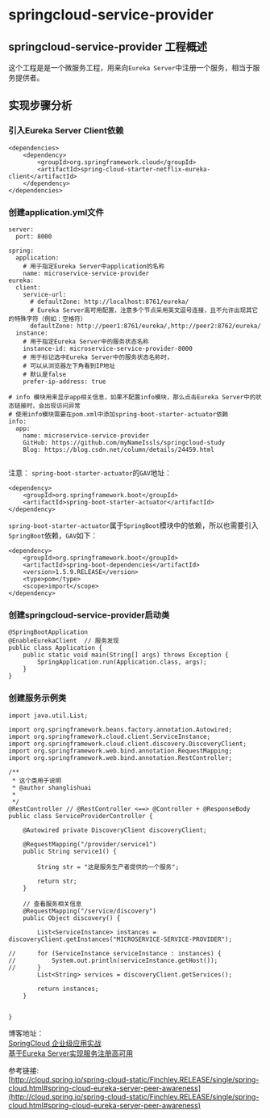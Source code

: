 # springcloud-service-provider

## springcloud-service-provider 工程概述
这个工程是是一个微服务工程，用来向`Eureka Server`中注册一个服务，相当于服务提供者。

## 实现步骤分析
### 引入Eureka Server Client依赖

```
<dependencies>
	<dependency>
		<groupId>org.springframework.cloud</groupId>
		<artifactId>spring-cloud-starter-netflix-eureka-client</artifactId>
	</dependency>
</dependencies>
```
### 创建application.yml文件
```
server:
  port: 8000
  
spring:
  application:
    # 用于指定Eureka Server中application的名称
    name: microservice-service-provider
eureka:
  client:
    service-url:
      # defaultZone: http://localhost:8761/eureka/
      # Eureka Server高可用配置，注意多个节点采用英文逗号连接，且不允许出现其它的特殊字符（例如：空格符）
      defaultZone: http://peer1:8761/eureka/,http://peer2:8762/eureka/
  instance:
    # 用于指定Eureka Server中的服务状态名称
    instance-id: microservice-service-provider-8000
    # 用于标记选中Eureka Server中的服务状态名称时，
    # 可以从浏览器左下角看到IP地址
    # 默认是false
    prefer-ip-address: true

# info 模块用来显示app相关信息，如果不配置info模块，那么点击Eureka Server中的状态链接时，会出现访问异常
# 使用info模块需要在pom.xml中添加spring-boot-starter-actuator依赖    
info: 
  app:
    name: microservice-service-provider
    GitHub: https://github.com/myNameIssls/springcloud-study
    Blog: https://blog.csdn.net/column/details/24459.html
      
```
注意：
`spring-boot-starter-actuator`的`GAV`地址：

```
<dependency>
	<groupId>org.springframework.boot</groupId>
	<artifactId>spring-boot-starter-actuator</artifactId>
</dependency>
```
`spring-boot-starter-actuator`属于`SpringBoot`模块中的依赖，所以也需要引入`SpringBoot`依赖，`GAV`如下：

```
<dependency>
	<groupId>org.springframework.boot</groupId>
	<artifactId>spring-boot-dependencies</artifactId>
	<version>1.5.9.RELEASE</version>
	<type>pom</type>
	<scope>import</scope>
</dependency>
```



### 创建springcloud-service-provider启动类
```
@SpringBootApplication
@EnableEurekaClient  // 服务发现
public class Application {
	public static void main(String[] args) throws Exception {
		SpringApplication.run(Application.class, args);
	}
}
```
### 创建服务示例类
```
import java.util.List;

import org.springframework.beans.factory.annotation.Autowired;
import org.springframework.cloud.client.ServiceInstance;
import org.springframework.cloud.client.discovery.DiscoveryClient;
import org.springframework.web.bind.annotation.RequestMapping;
import org.springframework.web.bind.annotation.RestController;

/**
 * 这个类用于说明
 * @author shanglishuai
 *
 */
@RestController // @RestController <==> @Controller + @ResponseBody
public class ServiceProviderController {
	
	@Autowired private DiscoveryClient discoveryClient;
	
	@RequestMapping("/provider/service1")
	public String service1() {
		
		String str = "这是服务生产者提供的一个服务";
		
		return str;
	}
	
	// 查看服务相关信息
	@RequestMapping("/service/discovery")
	public Object discovery() {
		
		List<ServiceInstance> instances = discoveryClient.getInstances("MICROSERVICE-SERVICE-PROVIDER");
		
//		for (ServiceInstance serviceInstance : instances) {
//			System.out.println(serviceInstance.getHost());
//		}
		List<String> services = discoveryClient.getServices();
		
		return instances;
	}
	
	
}

```

博客地址： </br>
[SpringCloud 企业级应用实战](https://blog.csdn.net/mynameissls/article/details/81150061) </br>
[基于Eureka Server实现服务注册高可用](https://blog.csdn.net/myNameIssls/article/details/81157345)

参考链接:  </br>
[http://cloud.spring.io/spring-cloud-static/Finchley.RELEASE/single/spring-cloud.html#spring-cloud-eureka-server-peer-awareness](http://cloud.spring.io/spring-cloud-static/Finchley.RELEASE/single/spring-cloud.html#spring-cloud-eureka-server-peer-awareness)










